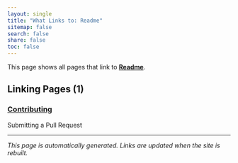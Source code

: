 ```yaml
---
layout: single
title: "What Links to: Readme"
sitemap: false
search: false
share: false
toc: false
---
```


This page shows all pages that link to **[Readme](/README/)**.

## Linking Pages (1)

### [Contributing](/vendor/bundle/ruby/3.1.0/gems/octokit-4.25.1/CONTRIBUTING/)

Submitting a Pull Request

---


*This page is automatically generated. Links are updated when the site is rebuilt.*
